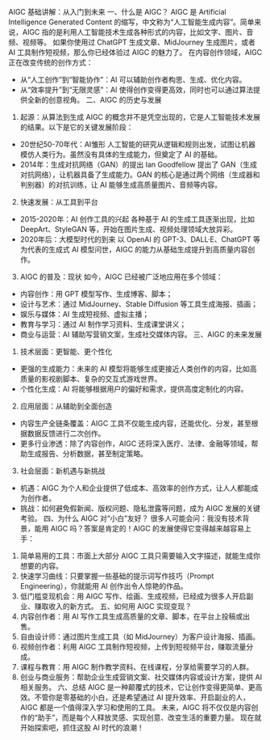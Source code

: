 AIGC 基础讲解：从入门到未来
一、什么是 AIGC？
AIGC 是 Artificial Intelligence Generated Content 的缩写，中文称为“人工智能生成内容”。简单来说，AIGC 指的是利用人工智能技术生成各种形式的内容，比如文字、图片、音频、视频等。
如果你使用过 ChatGPT 生成文章、MidJourney 生成图片，或者 AI 工具制作短视频，那么你已经体验过 AIGC 的魅力了。
在内容创作领域，AIGC 正在改变传统的创作方式：
- 从“人工创作”到“智能协作”：AI 可以辅助创作者构思、生成、优化内容。
- 从“效率提升”到“无限灵感”：AI 使得创作变得更高效，同时也可以通过算法提供全新的创意视角。
二、AIGC 的历史与发展
1. 起源：从算法到生成
AIGC 的概念并不是凭空出现的，它是人工智能技术发展的结果。以下是它的关键发展阶段：
- 20世纪50-70年代：AI雏形
人工智能的研究从逻辑和规则出发，试图让机器模仿人类行为。虽然没有具体的生成能力，但奠定了 AI 的基础。
- 2014年：生成对抗网络（GAN）的提出
Ian Goodfellow 提出了 GAN（生成对抗网络），让机器具备了生成能力。GAN 的核心是通过两个网络（生成器和判别器）的对抗训练，让 AI 能够生成高质量图片、音频等内容。
2. 快速发展：从工具到平台
- 2015-2020年：AI 创作工具的兴起
各种基于 AI 的生成工具逐渐出现，比如 DeepArt、StyleGAN 等，开始在图片生成、视频处理领域大放异彩。
- 2020年后：大模型时代的到来
以 OpenAI 的 GPT-3、DALL·E、ChatGPT 等为代表的生成式 AI 模型问世，AIGC 的能力从基础生成提升到高质量内容创作。
3. AIGC 的普及：现状
如今，AIGC 已经被广泛地应用在多个领域：
- 内容创作：用 GPT 模型写作、生成博客、脚本；
- 设计与艺术：通过 MidJourney、Stable Diffusion 等工具生成海报、插画；
- 娱乐与媒体：AI 生成短视频、虚拟主播；
- 教育与学习：通过 AI 制作学习资料、生成课堂讲义；
- 商业与运营：AI 辅助写营销文案，生成社交媒体内容。
三、AIGC 的未来发展
1. 技术层面：更智能、更个性化
- 更强的生成能力：未来的 AI 模型将能够生成更接近人类创作的内容，比如高质量的影视剧脚本、复杂的交互式游戏世界。
- 个性化生成：AI 将能够根据用户的偏好和需求，提供高度定制化的内容。
2. 应用层面：从辅助到全面创造
- 内容生产全链条覆盖：AIGC 工具不仅能生成内容，还能优化、分发，甚至根据数据反馈进行二次创作。
- 更多行业渗透：除了内容创作，AIGC 还将深入医疗、法律、金融等领域，帮助生成报告、分析数据，甚至制定策略。
3. 社会层面：新机遇与新挑战
- 机遇：AIGC 为个人和企业提供了低成本、高效率的创作方式，让人人都能成为创作者。
- 挑战：如何避免假新闻、版权问题、隐私泄露等问题，成为 AIGC 发展的关键考验。
四、为什么 AIGC 对“小白”友好？
很多人可能会问：我没有技术背景，能用 AIGC 吗？答案是肯定的！AIGC 的发展使得它变得越来越容易上手：
1. 简单易用的工具：市面上大部分 AIGC 工具只需要输入文字描述，就能生成你想要的内容。
2. 快速学习曲线：只要掌握一些基础的提示词写作技巧（Prompt Engineering），你就能用 AI 创作出令人惊艳的作品。
3. 低门槛变现机会：用 AIGC 写作、绘画、生成视频，已经成为很多人开启副业、赚取收入的新方式。
五、如何用 AIGC 实现变现？
1. 内容创作者：用 AI 写作工具生成高质量的文章、脚本，在平台上投稿或出售。
2. 自由设计师：通过图片生成工具（如 MidJourney）为客户设计海报、插画。
3. 视频创作者：利用 AIGC 工具制作短视频，上传到短视频平台，赚取流量分成。
4. 课程与教育：用 AIGC 制作教学资料、在线课程，分享给需要学习的人群。
5. 创业与商业服务：帮助企业生成营销文案、社交媒体内容或设计方案，提供 AI 相关服务。
六、总结
AIGC 是一种颠覆式的技术，它让创作变得更简单、更高效。不管你是零基础的小白，还是希望通过 AI 提升效率、开启副业的人，AIGC 都是一个值得深入学习和使用的工具。
未来，AIGC 将不仅仅是内容创作的“助手”，而是每个人释放灵感、实现创意、改变生活的重要力量。
现在就开始探索吧，抓住这股 AI 时代的浪潮！
